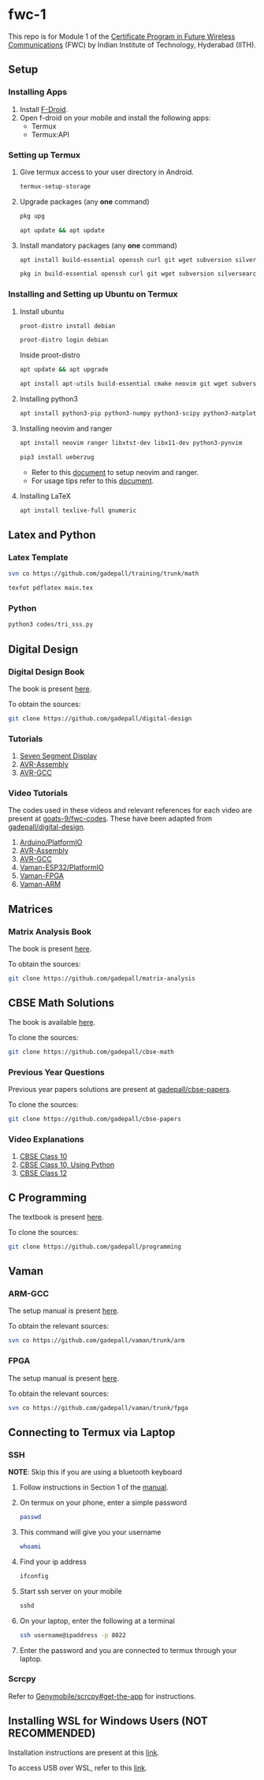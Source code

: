 # fwc-1

This repo is for Module 1 of the [Certificate Program in Future Wireless Communications](https://fwc.iith.ac.in) (FWC) by Indian Institute of Technology, Hyderabad (IITH).

## Setup

### Installing Apps

1. Install [F-Droid](https://www.f-droid.org/).
2. Open f-droid on your mobile and install the following apps:
   - Termux
   - Termux:API

### Setting up Termux

1. Give termux access to your user directory in Android.

    ```bash
    termux-setup-storage
    ```

2. Upgrade packages (any **one** command)

    ```bash
    pkg upg
    ```

    ```bash
    apt update && apt update
    ```

3. Install mandatory packages (any **one** command)

    ```bash
    apt install build-essential openssh curl git wget subversion silversearcher-ag imagemagick proot proot-distro python bsdtar mutt nmap neovim
    ```

    ```bash
    pkg in build-essential openssh curl git wget subversion silversearcher-ag imagemagick proot proot-distro python bsdtar mutt nmap neovim
    ```

### Installing and Setting up Ubuntu on Termux

1. Install ubuntu

    ```bash
    proot-distro install debian
    ```
    ```bash
    proot-distro login debian
    ```

    Inside proot-distro

    ```bash
    apt update && apt upgrade
    ```
    ```bash
    apt install apt-utils build-essential cmake neovim git wget subversion imagemagick nano ranger
    ```

2. Installing python3

    ```bash
    apt install python3-pip python3-numpy python3-scipy python3-matplotlib python3-mpmath python3-sympy python3-cvxopt
    ```

3. Installing neovim and ranger

    ```bash
    apt install neovim ranger libxtst-dev libx11-dev python3-pynvim
    ```
    ```bash
    pip3 install ueberzug
    ```

    - Refer to this [document](https://raw.githubusercontent.com/gadepall/fwc-1/main/installation/neovim.txt) to setup neovim and ranger.
    - For usage tips refer to this [document](https://iith-my.sharepoint.com/:x:/g/personal/gadepall_ee_iith_ac_in/EaI2vt4wm7hMmFyQz1AZXr4BWLd1KSZX290xKXfqk-qcgQ?e=KOoUTH).

4. Installing LaTeX

   ```bash
   apt install texlive-full gnumeric
   ```

## Latex and Python

### Latex Template

```bash
svn co https://github.com/gadepall/training/trunk/math
```
```bash
texfot pdflatex main.tex
```

### Python

```bash
python3 codes/tri_sss.py
```

## Digital Design

### Digital Design Book

The book is present [here](https://github.com/gadepall/digital-design/blob/main/main.pdf).

To obtain the sources:

```bash
git clone https://github.com/gadepall/digital-design
```

### Tutorials

1. [Seven Segment Display](https://spoken-tutorial.org/watch/Arduino/Seven+Segment+Display/English/)
2. [AVR-Assembly](https://spoken-tutorial.org/watch/Arduino/Assembly+programming+through+Arduino/English/)
3. [AVR-GCC](https://spoken-tutorial.org/watch/Arduino/AVR-GCC+programming+through+Arduino/English/)

### Video Tutorials

The codes used in these videos and relevant references for each video are present at [goats-9/fwc-codes](https://github.com/goats-9/fwc-codes). These have been adapted from [gadepall/digital-design](https://github.com/gadepall/digital-design).

1. [Arduino/PlatformIO](https://www.youtube.com/playlist?list=PLFAML6L4m0jNqTyHS-vdjfL-iLmvrvmX2)
2. [AVR-Assembly](https://www.youtube.com/playlist?list=PLFAML6L4m0jP1pXZbOEx_XRBXMHzHbU-H)
3. [AVR-GCC](https://www.youtube.com/playlist?list=PLFAML6L4m0jNxRPxL8O6QB8A28JAu_eGh)
4. [Vaman-ESP32/PlatformIO](https://www.youtube.com/playlist?list=PLFAML6L4m0jNzB4Hut4SQQFD4axMZrrsc)
5. [Vaman-FPGA](https://www.youtube.com/playlist?list=PLFAML6L4m0jPfbT2symV7FW_E-KGJTldW)
6. [Vaman-ARM](https://www.youtube.com/playlist?list=PLFAML6L4m0jMAHY_B1I1eVhPjCSOE6wIL)

## Matrices

### Matrix Analysis Book

The book is present [here](https://github.com/gadepall/matrix-analysis/blob/main/main.pdf).

To obtain the sources:

```bash
git clone https://github.com/gadepall/matrix-analysis
```

## CBSE Math Solutions

The book is available [here](https://github.com/gadepall/cbse-math/blob/main/main.pdf).

To clone the sources:

```bash
git clone https://github.com/gadepall/cbse-math
```

### Previous Year Questions

Previous year papers solutions are present at [gadepall/cbse-papers](https://github.com/gadepall/cbse-papers).

To clone the sources:

```bash
git clone https://github.com/gadepall/cbse-papers
```

### Video Explanations

1. [CBSE Class 10](https://youtube.com/playlist?list=PLKN4kghPKZ9tzPopYNxV0GEb9cMwr2MJG)
2. [CBSE Class 10, Using Python](https://youtube.com/playlist?list=PLKN4kghPKZ9t37g-oL8l0LAPGMK2bL7B-)
3. [CBSE Class 12](https://youtube.com/playlist?list=PLKN4kghPKZ9uPnPqucP145qh9l7nGB3pm)

## C Programming

The textbook is present [here](https://github.com/gadepall/programming/blob/main/main.pdf).

To clone the sources:

```bash
git clone https://github.com/gadepall/programming
```

## Vaman

### ARM-GCC

The setup manual is present [here](https://github.com/gadepall/vaman/blob/master/arm/setup/main.pdf).

To obtain the relevant sources:

```bash
svn co https://github.com/gadepall/vaman/trunk/arm
```

### FPGA

The setup manual is present [here](https://github.com/gadepall/vaman/blob/master/fpga/setup/main.pdf).

To obtain the relevant sources:

```bash
svn co https://github.com/gadepall/vaman/trunk/fpga
```

## Connecting to Termux via Laptop

### SSH

**NOTE**: Skip this if you are using a bluetooth keyboard

1. Follow instructions in Section 1 of the [manual](https://github.com/gadepall/fwc-1/blob/main/installation/main.pdf).
2. On termux on your phone, enter a simple password

    ```bash
    passwd
    ```

3. This command will give you your username

    ```bash
    whoami
    ```

4. Find your ip address

    ```bash
    ifconfig
    ```

5. Start ssh server on your mobile

    ```bash
    sshd
    ```

6. On your laptop, enter the following at a terminal

    ```bash
    ssh username@ipaddress -p 8022
    ```

7. Enter the password and you are connected to termux through your laptop.

### Scrcpy

Refer to [Genymobile/scrcpy#get-the-app](https://github.com/Genymobile/scrcpy#get-the-app) for instructions.

## Installing WSL for Windows Users (NOT RECOMMENDED)

Installation instructions are present at this [link](https://ubuntu.com/wsl).

To access USB over WSL, refer to this [link](https://docs.microsoft.com/en-us/windows/wsl/connect-usb).

